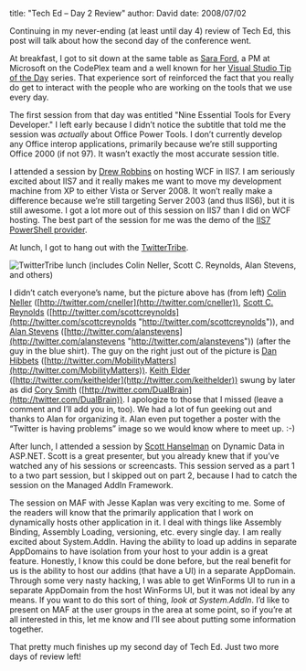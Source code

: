 
title: "Tech Ed &ndash; Day 2 Review"
author: David
date: 2008/07/02

Continuing in my never-ending (at least until day 4) review of Tech Ed, this post will talk about how the second day of the conference went. 
 
At breakfast, I got to sit down at the same table as [Sara Ford](http://blogs.msdn.com/saraford), a PM at Microsoft on the CodePlex team and a well known for her [Visual Studio Tip of the Day](http://blogs.msdn.com/saraford/archive/tags/Visual+Studio+2008+Tip+of+the+Day/default.aspx) series. That experience sort of reinforced the fact that you really do get to interact with the people who are working on the tools that we use every day. 

The first session from that day was entitled "Nine Essential Tools for Every Developer." I left early because I didn’t notice the subtitle that told me the session was *actually* about Office Power Tools. I don’t currently develop any Office interop applications, primarily because we’re still supporting Office 2000 (if not 97). It wasn’t exactly the most accurate session title. 

I attended a session by [Drew Robbins](http://blogs.iis.net/drobbins/) on hosting WCF in IIS7. I am seriously excited about IIS7 and it really makes me want to move my development machine from XP to either Vista or Server 2008. It won’t really make a difference because we’re still targeting Server 2003 (and thus IIS6), but it is still awesome. I got a lot more out of this session on IIS7 than I did on WCF hosting. The best part of the session for me was the demo of the [IIS7 PowerShell provider](http://blogs.msdn.com/powershell/archive/2008/07/03/iis7-powershell-provider-tech-preview-2.aspx). 

At lunch, I got to hang out with the [TwitterTribe](http://hashtags.org/tag/twittertribe/). 

![TwitterTribe lunch (includes Colin Neller, Scott C. Reynolds, Alan Stevens, and others)](http://www.mohundro.com/blog/content/binary/WindowsLiveWriter/TechEdDay2Review_8D46/Tech%20Ed%202008%202008-06-02%20005.jpg)  

I didn’t catch everyone’s name, but the picture above has (from left) [Colin Neller](http://www.colinneller.com/blog/) ([http://twitter.com/cneller](http://twitter.com/cneller)), [Scott C. Reynolds](http://www.scottcreynolds.com/) ([http://twitter.com/scottcreynolds](http://twitter.com/scottcreynolds "http://twitter.com/scottcreynolds")), and [Alan Stevens](http://netcave.org/) ([http://twitter.com/alanstevens](http://twitter.com/alanstevens "http://twitter.com/alanstevens")) (after the guy in the blue shirt). The guy on the right just out of the picture is [Dan Hibbets](http://mobilitymatters.wordpress.com/) ([http://twitter.com/MobilityMatters](http://twitter.com/MobilityMatters)). [Keith Elder](http://keithelder.net/blog/) ([http://twitter.com/keithelder](http://twitter.com/keithelder)) swung by later as did [Cory Smith](http://addressof.com/blog) ([http://twitter.com/DualBrain](http://twitter.com/DualBrain)). I apologize to those that I missed (leave a comment and I’ll add you in, too). We had a lot of fun geeking out and thanks to Alan for organizing it. Alan even put together a poster with the “Twitter is having problems” image so we would know where to meet up. :-) 

After lunch, I attended a session by [Scott Hanselman](http://www.hanselman.com/blog/) on Dynamic Data in ASP.NET. Scott is a great presenter, but you already knew that if you’ve watched any of his sessions or screencasts. This session served as a part 1 to a two part session, but I skipped out on part 2, because I had to catch the session on the Managed AddIn Framework. 

The session on MAF with Jesse Kaplan was very exciting to me. Some of the readers will know that the primarily application that I work on dynamically hosts other application in it. I deal with things like Assembly Binding, Assembly Loading, versioning, etc. every single day. I am really excited about System.AddIn. Having the ability to load up addins in separate AppDomains to have isolation from your host to your addin is a great feature. Honestly, I know this could be done before, but the real benefit for us is the ability to host our addins (that have a UI) in a separate AppDomain. Through some very nasty hacking, I was able to get WinForms UI to run in a separate AppDomain from the host WinForms UI, but it was not ideal by any means. If you want to do this sort of thing, *look at System.AddIn*. I’d like to present on MAF at the user groups in the area at some point, so if you’re at all interested in this, let me know and I’ll see about putting some information together. 

That pretty much finishes up my second day of Tech Ed. Just two more days of review left!
